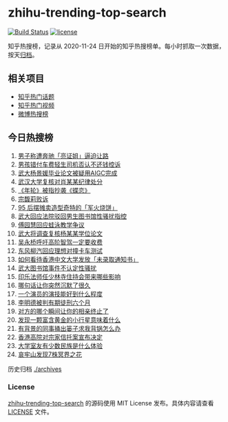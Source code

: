 # zhihu-trending-top-search

[![Build Status](https://github.com/justjavac/zhihu-trending-top-search/workflows/ci/badge.svg?branch=main)](https://github.com/justjavac/zhihu-trending-top-search/actions)
[![license](https://img.shields.io/github/license/justjavac/zhihu-trending-top-search)](https://github.com/justjavac/zhihu-trending-top-search/blob/main/LICENSE)

知乎热搜榜，记录从 2020-11-24 日开始的知乎热搜榜单。每小时抓取一次数据，按天[归档](./archives)。

## 相关项目

- [知乎热门话题](https://github.com/justjavac/zhihu-trending-hot-questions)
- [知乎热门视频](https://github.com/justjavac/zhihu-trending-hot-video)
- [微博热搜榜](https://github.com/justjavac/weibo-trending-hot-search)

## 今日热搜榜

<!-- BEGIN -->
<!-- 最后更新时间 Sat Aug 02 2025 18:23:09 GMT+0800 (China Standard Time) -->

1. [男子称遭奔驰「亮证姐」逼迫让路](https://www.zhihu.com/search?q=%E7%94%B7%E5%AD%90%E7%A7%B0%E9%81%AD%E5%A5%94%E9%A9%B0%E3%80%8C%E4%BA%AE%E8%AF%81%E5%A7%90%E3%80%8D%E9%80%BC%E8%BF%AB%E8%AE%A9%E8%B7%AF)
1. [男孩错付车费轻生司机否认不还钱控诉](https://www.zhihu.com/search?q=%E7%94%B7%E5%AD%A9%E9%94%99%E4%BB%98%E8%BD%A6%E8%B4%B9%E8%BD%BB%E7%94%9F%E5%8F%B8%E6%9C%BA%E5%90%A6%E8%AE%A4%E4%B8%8D%E8%BF%98%E9%92%B1%E6%8E%A7%E8%AF%89)
1. [武大杨景媛毕业论文被疑用AIGC完成](https://www.zhihu.com/search?q=%E6%AD%A6%E5%A4%A7%E6%9D%A8%E6%99%AF%E5%AA%9B%E6%AF%95%E4%B8%9A%E8%AE%BA%E6%96%87%E8%A2%AB%E7%96%91%E7%94%A8AIGC%E5%AE%8C%E6%88%90)
1. [武汉大学复核对肖某某纪律处分](https://www.zhihu.com/search?q=%E6%AD%A6%E6%B1%89%E5%A4%A7%E5%AD%A6%E5%A4%8D%E6%A0%B8%E5%AF%B9%E8%82%96%E6%9F%90%E6%9F%90%E7%BA%AA%E5%BE%8B%E5%A4%84%E5%88%86)
1. [《年轮》被指抄袭《蝶恋》](https://www.zhihu.com/search?q=%E3%80%8A%E5%B9%B4%E8%BD%AE%E3%80%8B%E8%A2%AB%E6%8C%87%E6%8A%84%E8%A2%AD%E3%80%8A%E8%9D%B6%E6%81%8B%E3%80%8B)
1. [宗馥莉败诉](https://www.zhihu.com/search?q=%E5%AE%97%E9%A6%A5%E8%8E%89%E8%B4%A5%E8%AF%89)
1. [95 后摆摊卖造型奇特的「军火烧饼」](https://www.zhihu.com/search?q=95%20%E5%90%8E%E6%91%86%E6%91%8A%E5%8D%96%E9%80%A0%E5%9E%8B%E5%A5%87%E7%89%B9%E7%9A%84%E3%80%8C%E5%86%9B%E7%81%AB%E7%83%A7%E9%A5%BC%E3%80%8D)
1. [武大回应法院驳回男生图书馆性骚扰指控](https://www.zhihu.com/search?q=%E6%AD%A6%E5%A4%A7%E5%9B%9E%E5%BA%94%E6%B3%95%E9%99%A2%E9%A9%B3%E5%9B%9E%E7%94%B7%E7%94%9F%E5%9B%BE%E4%B9%A6%E9%A6%86%E6%80%A7%E9%AA%9A%E6%89%B0%E6%8C%87%E6%8E%A7)
1. [傅园慧回应蛙泳教学争议](https://www.zhihu.com/search?q=%E5%82%85%E5%9B%AD%E6%85%A7%E5%9B%9E%E5%BA%94%E8%9B%99%E6%B3%B3%E6%95%99%E5%AD%A6%E4%BA%89%E8%AE%AE)
1. [武大将调查复核杨某某学位论文](https://www.zhihu.com/search?q=%E6%AD%A6%E5%A4%A7%E5%B0%86%E8%B0%83%E6%9F%A5%E5%A4%8D%E6%A0%B8%E6%9D%A8%E6%9F%90%E6%9F%90%E5%AD%A6%E4%BD%8D%E8%AE%BA%E6%96%87)
1. [吴永桥呼吁高阶智驾一定要收费](https://www.zhihu.com/search?q=%E5%90%B4%E6%B0%B8%E6%A1%A5%E5%91%BC%E5%90%81%E9%AB%98%E9%98%B6%E6%99%BA%E9%A9%BE%E4%B8%80%E5%AE%9A%E8%A6%81%E6%94%B6%E8%B4%B9)
1. [东风柳汽回应理想对撞卡车测试](https://www.zhihu.com/search?q=%E4%B8%9C%E9%A3%8E%E6%9F%B3%E6%B1%BD%E5%9B%9E%E5%BA%94%E7%90%86%E6%83%B3%E5%AF%B9%E6%92%9E%E5%8D%A1%E8%BD%A6%E6%B5%8B%E8%AF%95)
1. [如何看待香港中文大学发放「未录取通知书」](https://www.zhihu.com/search?q=%E5%A6%82%E4%BD%95%E7%9C%8B%E5%BE%85%E9%A6%99%E6%B8%AF%E4%B8%AD%E6%96%87%E5%A4%A7%E5%AD%A6%E5%8F%91%E6%94%BE%E3%80%8C%E6%9C%AA%E5%BD%95%E5%8F%96%E9%80%9A%E7%9F%A5%E4%B9%A6%E3%80%8D)
1. [武大图书馆事件不认定性骚扰](https://www.zhihu.com/search?q=%E6%AD%A6%E5%A4%A7%E5%9B%BE%E4%B9%A6%E9%A6%86%E4%BA%8B%E4%BB%B6%E4%B8%8D%E8%AE%A4%E5%AE%9A%E6%80%A7%E9%AA%9A%E6%89%B0)
1. [印乐法师任少林寺住持会带来哪些影响](https://www.zhihu.com/search?q=%E5%8D%B0%E4%B9%90%E6%B3%95%E5%B8%88%E4%BB%BB%E5%B0%91%E6%9E%97%E5%AF%BA%E4%BD%8F%E6%8C%81%E4%BC%9A%E5%B8%A6%E6%9D%A5%E5%93%AA%E4%BA%9B%E5%BD%B1%E5%93%8D)
1. [哪句话让你突然沉默了很久](https://www.zhihu.com/search?q=%E5%93%AA%E5%8F%A5%E8%AF%9D%E8%AE%A9%E4%BD%A0%E7%AA%81%E7%84%B6%E6%B2%89%E9%BB%98%E4%BA%86%E5%BE%88%E4%B9%85)
1. [一个演员的演技能好到什么程度](https://www.zhihu.com/search?q=%E4%B8%80%E4%B8%AA%E6%BC%94%E5%91%98%E7%9A%84%E6%BC%94%E6%8A%80%E8%83%BD%E5%A5%BD%E5%88%B0%E4%BB%80%E4%B9%88%E7%A8%8B%E5%BA%A6)
1. [李明德被判有期徒刑六个月](https://www.zhihu.com/search?q=%E6%9D%8E%E6%98%8E%E5%BE%B7%E8%A2%AB%E5%88%A4%E6%9C%89%E6%9C%9F%E5%BE%92%E5%88%91%E5%85%AD%E4%B8%AA%E6%9C%88)
1. [对方的哪个瞬间让你的相亲终止了](https://www.zhihu.com/search?q=%E5%AF%B9%E6%96%B9%E7%9A%84%E5%93%AA%E4%B8%AA%E7%9E%AC%E9%97%B4%E8%AE%A9%E4%BD%A0%E7%9A%84%E7%9B%B8%E4%BA%B2%E7%BB%88%E6%AD%A2%E4%BA%86)
1. [发现一颗富含黄金的小行星意味着什么](https://www.zhihu.com/search?q=%E5%8F%91%E7%8E%B0%E4%B8%80%E9%A2%97%E5%AF%8C%E5%90%AB%E9%BB%84%E9%87%91%E7%9A%84%E5%B0%8F%E8%A1%8C%E6%98%9F%E6%84%8F%E5%91%B3%E7%9D%80%E4%BB%80%E4%B9%88)
1. [有背景的同事捅出篓子求我背锅怎么办](https://www.zhihu.com/search?q=%E6%9C%89%E8%83%8C%E6%99%AF%E7%9A%84%E5%90%8C%E4%BA%8B%E6%8D%85%E5%87%BA%E7%AF%93%E5%AD%90%E6%B1%82%E6%88%91%E8%83%8C%E9%94%85%E6%80%8E%E4%B9%88%E5%8A%9E)
1. [香港高院对宗家信托案宣布决定](https://www.zhihu.com/search?q=%E9%A6%99%E6%B8%AF%E9%AB%98%E9%99%A2%E5%AF%B9%E5%AE%97%E5%AE%B6%E4%BF%A1%E6%89%98%E6%A1%88%E5%AE%A3%E5%B8%83%E5%86%B3%E5%AE%9A)
1. [大学室友有少数民族是什么体验](https://www.zhihu.com/search?q=%E5%A4%A7%E5%AD%A6%E5%AE%A4%E5%8F%8B%E6%9C%89%E5%B0%91%E6%95%B0%E6%B0%91%E6%97%8F%E6%98%AF%E4%BB%80%E4%B9%88%E4%BD%93%E9%AA%8C)
1. [哀牢山发现7株冥界之花](https://www.zhihu.com/search?q=%E5%93%80%E7%89%A2%E5%B1%B1%E5%8F%91%E7%8E%B07%E6%A0%AA%E5%86%A5%E7%95%8C%E4%B9%8B%E8%8A%B1)

<!-- END -->

历史归档 [./archives](./archives)

### License

[zhihu-trending-top-search](https://github.com/justjavac/zhihu-trending-top-search) 的源码使用 MIT License
发布。具体内容请查看 [LICENSE](./LICENSE) 文件。
